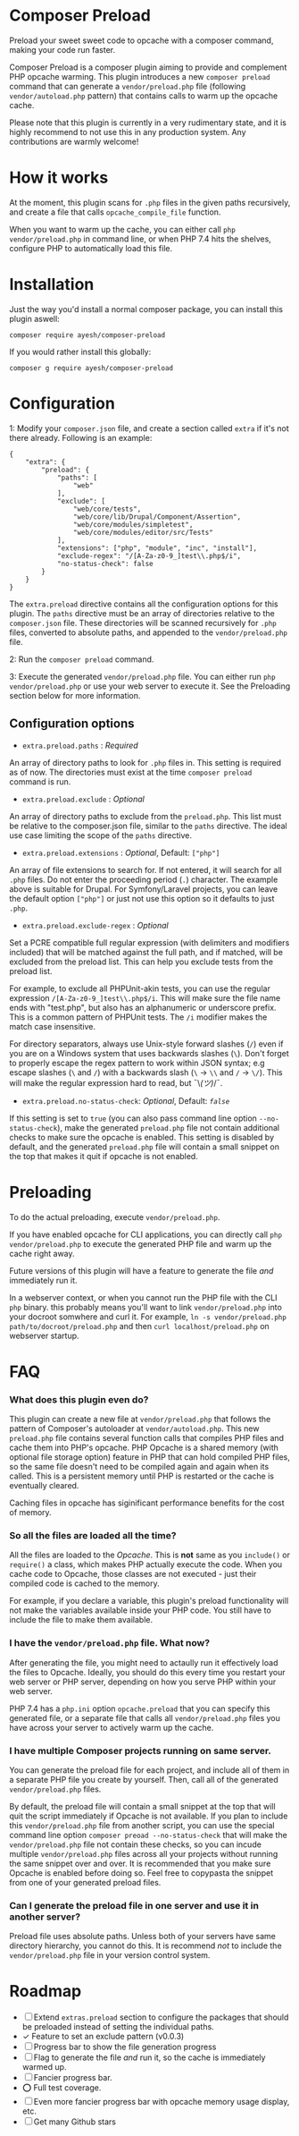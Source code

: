 # Composer Preload

Preload your sweet sweet code to opcache with a composer command, making your code run faster.

Composer Preload is a composer plugin aiming to provide and complement PHP opcache warming.
This plugin introduces a new `composer preload` command that can generate a `vendor/preload.php` file (following 
`vendor/autoload.php` pattern) that contains calls to warm up the opcache cache.

Please note that this plugin is currently in a very rudimentary state, and it is highly recommend to not use this in 
any production system. Any contributions are warmly welcome!

# How it works

At the moment, this plugin scans for `.php` files in the given paths recursively, and create a file that calls 
`opcache_compile_file` function.

When you want to warm up the cache, you can either call `php vendor/preload.php` in command line, or when PHP 7.4 hits 
the shelves, configure PHP to automatically load this file.

# Installation

Just the way you'd install a normal composer package, you can install this plugin aswell:
```
composer require ayesh/composer-preload
```
If you would rather install this globally:
```
composer g require ayesh/composer-preload
```

# Configuration

1: Modify your `composer.json` file, and create a section called `extra` if it's not there already. Following is an 
example:

```
{
    "extra": {
        "preload": {
            "paths": [
                "web"
            ],
            "exclude": [
                "web/core/tests",
                "web/core/lib/Drupal/Component/Assertion",
                "web/core/modules/simpletest",
                "web/core/modules/editor/src/Tests"
            ],
            "extensions": ["php", "module", "inc", "install"],
            "exclude-regex": "/[A-Za-z0-9_]test\\.php$/i",
            "no-status-check": false
        }
    }
}
```
The `extra.preload` directive contains all the configuration options for this plugin. The `paths` directive must be an 
array of directories relative to the `composer.json` file. These directories will be scanned recursively for `.php` 
files, converted to absolute paths, and appended to the `vendor/preload.php` file.

2: Run the `composer preload` command.

3: Execute the generated `vendor/preload.php` file. You can either run `php vendor/preload.php` or use your web server 
to execute it. See the Preloading section below for more information.


## Configuration options

 - `extra.preload.paths` : _Required_

An array of directory paths to look for `.php` files in. This setting is required as of now. The directories must exist
 at the time `composer preload` command is run.

 - `extra.preload.exclude` : _Optional_

An array of directory paths to exclude from the `preload.php`. This list must be relative to the composer.json file, 
similar to the `paths` directive. The ideal use case limiting the scope of the `paths` directive.

 - `extra.preload.extensions` : _Optional_, Default: `["php"]`

An array of file extensions to search for. If not entered, it will search for all `.php` files.
Do not enter the proceeding period (`.`) character. The example above is suitable for Drupal. For Symfony/Laravel projects,
you can leave the default option `["php"]` or just not use this option so it defaults to just `.php`.

 - `extra.preload.exclude-regex` : _Optional_

Set a PCRE compatible full regular expression (with delimiters and modifiers included) that will be matched against
the full path, and if matched, will be excluded from the preload list. This can help you exclude tests from the preload
list.

For example, to exclude all PHPUnit-akin tests, you can use the regular expression `/[A-Za-z0-9_]test\\.php$/i`.
This will make sure the file name ends with "test.php", but also has an alphanumeric or underscore prefix. This is 
a common pattern of PHPUnit tests. The `/i` modifier makes the match case insensitive. 

For directory separators, always use Unix-style forward slashes (`/`) even if you are on a Windows system that uses 
backwards slashes (`\`). Don't forget to properly escape the regex pattern to work within JSON syntax; e.g escape
slashes (`\` and `/`) with a backwards slash (`\` -> `\\` and `/` -> `\/`). This will make the regular expression
hard to read, but ¯\\_(ツ)_/¯.

 - `extra.preload.no-status-check`: _Optional_, Default: _`false`_

If this setting is set to `true` (you can also pass command line option `--no-status-check`), make the generated 
`preload.php` file not contain additional checks to make sure the opcache is enabled. This setting is disabled by 
default, and the generated `preload.php` file will contain a small snippet on the top that makes it quit if opcache is 
not enabled.

# Preloading

To do the actual preloading, execute `vendor/preload.php`. 

If you have enabled opcache for CLI applications, you can directly call `php vendor/preload.php` to execute the 
generated PHP file and warm up the cache right away. 

Future versions of this plugin will have a feature to generate the file _and_ immediately run it.

In a webserver context, or when you cannot run the PHP file with the CLI `php` binary. this probably means you'll 
want to link `vendor/preload.php` into your docroot somwhere and curl it. For example, 
`ln -s vendor/preload.php path/to/docroot/preload.php` and then `curl localhost/preload.php` on webserver startup.


# FAQ

### What does this plugin even do?

This plugin can create a new file at `vendor/preload.php` that follows the pattern of Composer's autoloader at 
`vendor/autoload.php`. This new `preload.php` file contains several function calls that compiles PHP files and cache
them into PHP's opcache. PHP Opcache is a shared memory (with optional file storage option) feature in PHP that can
hold compiled PHP files, so the same file doesn't need to be compiled again and again when its called. This is a
persistent memory until PHP is restarted or the cache is eventually cleared. 

Caching files in opcache has siginificant performance benefits for the cost of memory.

### So all the files are loaded all the time?

All the files are loaded to the _Opcache_. This is **not** same as you `include()` or `require()` a class, which makes
PHP actually execute the code. When you cache code to Opcache, those classes are not executed - just their compiled code
is cached to the memory. 

For example, if you declare a variable, this plugin's preload functionality will not make the variables available inside
your PHP code. You still have to include the file to make them available. 

### I have the `vendor/preload.php` file. What now?

After generating the file, you might need to actaully run it effectively load the files to Opcache. Ideally, you should
do this every time you restart your web server or PHP server, depending on how you serve PHP within your web server. 

PHP 7.4 has a `php.ini` option `opcache.preload` that you can specify this generated file, or a separate file that calls
all `vendor/preload.php` files you have across your server to actively warm up the cache. 

### I have multiple Composer projects running on same server. 

You can generate the preload file for each project, and include all of them in a separate PHP file you create by
yourself. Then, call all of the generated `vendor/preload.php` files. 

By default, the preload file will contain a small snippet at the top that will quit the script immediately if Opcache
is not available. If you plan to include this `vendor/preload.php` file from another script, you can use the special
command line option `composer preoad --no-status-check` that will make the `vendor/preload.php` file not contain these
checks, so you can incude multiple `vendor/preload.php` files across all your projects without running the same snippet
over and over. It is recommended that you make sure Opcache is enabled before doing so. Feel free to copypasta the
snippet from one of your generated preload files. 

### Can I generate the preload file in one server and use it in another server?

Preload file uses absolute paths. Unless both of your servers have same directory hierarchy, you cannot do this. It is 
recommend _not_ to include the `vendor/preload.php` file in your version control system.

# Roadmap

 - ☐ Extend `extras.preload` section to configure the packages that  should be preloaded instead of setting the individual paths.
 - ✓ Feature to set an exclude pattern (v0.0.3)
 - ☐ Progress bar to show the file generation progress
 - ☐ Flag to generate the file _and_ run it, so the cache is immediately warmed up.
 - ☐ Fancier progress bar.
 - ⭕ Full test coverage.
 - ☐ Even more fancier progress bar with opcache memory usage display, etc.
 - ☐ Get many Github stars
